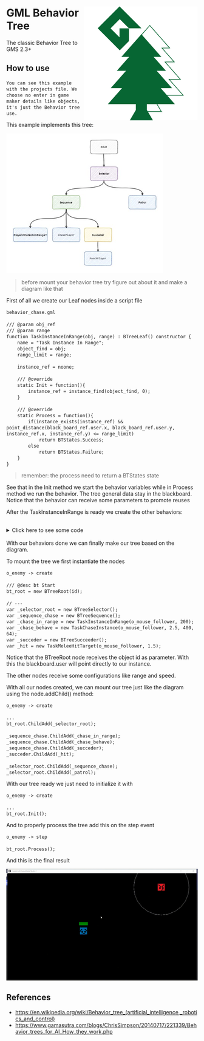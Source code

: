<div align="center" />

<img align="right" src="./readme_logo.png" width="300"/>

<div align="left" />

# GML Behavior Tree

The classic Behavior Tree to GMS 2.3+


## How to use

    You can see this example with the projects file. We choose no enter in game maker details like objects, it's just the Behavior tree use.

This example implements this tree:

![example tree](./example_tree.jpg)

> before mount your behavior tree try figure out about it and make a diagram like that

First of all we create our Leaf nodes inside a script file

``` gml
behavior_chase.gml

/// @param obj_ref
/// @param range 
function TaskInstanceInRange(obj, range) : BTreeLeaf() constructor {
	name = "Task Instance In Range";
	object_find = obj;
	range_limit = range;
	
	instance_ref = noone;

	/// @override
	static Init = function(){
		instance_ref = instance_find(object_find, 0);	
	}
	
	/// @override
	static Process = function(){
		if(instance_exists(instance_ref) && point_distance(black_board_ref.user.x, black_board_ref.user.y, instance_ref.x, instance_ref.y) <= range_limit)
			return BTStates.Success;
		else 
			return BTStates.Failure;
	}
}
```

> remember: the process need to return a BTStates state

See that in the Init method we start the behavior variables while in Process method we run the behavior. The tree general data stay in the blackboard. 
Notice that the behavior can receive some parameters to promote reuses

After the TaskInstanceInRange is ready we create the other behaviors:

<br/>
<details><summary>Click here to see  some code</summary>

``` gml 
behavior_chase.gml

...
/// @param speed
/// @param timer_secs
function TaskPatrolSimple(speed, timer_secs) : BTreeLeaf() constructor {
	name = "Taks Patrol Simple";
	patrol_speed = speed;
	
	patrol_spd_x = 0;
	patrol_spd_y = 0;
	
	patrol_direction = 0;
	patrol_timer_max = timer_secs * room_speed;
	patrol_timer = 0;
	
	/// @override
	static Process = function(){
		if(--patrol_timer <= 0){
			patrol_direction = irandom(360);
			patrol_spd_x = lengthdir_x(patrol_speed, patrol_direction);
			patrol_spd_y = lengthdir_y(patrol_speed, patrol_direction);
			patrol_timer = patrol_timer_max;
		}
		
		black_board_ref.user.x += patrol_spd_x;
		black_board_ref.user.y += patrol_spd_y;
		return BTStates.Success;
	}
}

/// @param instance_chase
/// @param speed_chase 
/// @param distance_max
/// @param distance_min
function TaskChaseInstance(instance_chase, speed_chase, distance_max, distance_min) : BTreeLeaf() constructor{
	name = "Task Chase Instance";
	
	chase_speed = speed_chase;
	instance_to_chase = instance_chase;
	distance_maximun_to_stop_chase = distance_max;
	distance_minimun_to_stop_chase = distance_min;
	
	///@override
	static Process = function(){
		if(instance_exists(instance_to_chase)){
			
			// Check Stop chasing
			var _dist = point_distance(black_board_ref.user.x, black_board_ref.user.y, instance_to_chase.x, instance_to_chase.y);
			if(_dist <= distance_minimun_to_stop_chase)
				return BTStates.Success;
			else if (_dist >= distance_maximun_to_stop_chase)
				return BTStates.Failure;
			else {
				// Moving towards chasing
				var _dir = point_direction(black_board_ref.user.x, black_board_ref.user.y, instance_to_chase.x, instance_to_chase.y);
				black_board_ref.user.x += lengthdir_x(chase_speed, _dir);
				black_board_ref.user.y += lengthdir_y(chase_speed, _dir);		
		
				return BTStates.Running;
			}
		}
		else 
			return BTStates.Failure

	}
	
}

/// @param instance_target
/// @param secs_between_hits 
function TaskMeleeHitTarget(instance_target, secs_preparation) : BTreeLeaf() constructor{
	name = "Task Melee Hit on Target";
	
	target_hit = instance_target;
	time_preparation_max = secs_preparation * room_speed;
	time_preparation = 0;
	
	/// @override
	static Process = function(){
		if(!instance_exists(target_hit)) return BTStates.Failure;
		if(++time_preparation >= time_preparation_max){
			time_preparation = 0;
			target_hit.life -= 10;
			return BTStates.Success;
		}
		else 
			return BTStates.Running;
	}
}
```
</details>
<br/>
With our behaviors done we can finally make our tree based on the diagram.

To mount the tree we first instantiate the nodes

``` gml
o_enemy -> create

/// @desc bt Start
bt_root = new BTreeRoot(id);

// --- 
var _selector_root = new BTreeSelector();
var _sequence_chase = new BTreeSequence();
var _chase_in_range = new TaskInstanceInRange(o_mouse_follower, 200);
var _chase_behave = new TaskChaseInstance(o_mouse_follower, 2.5, 400, 64);
var _succeder = new BTreeSucceeder();
var _hit = new TaskMeleeHitTarget(o_mouse_follower, 1.5);
```

Notice that the BTreeRoot node receives the object id as parameter. With this the blackboard.user will point directly to our instance.

The other nodes receive some configurations like range and speed.

With all our nodes created, we can mount our tree just like the diagram using the node.addChild() method:

``` gml
o_enemy -> create

...
bt_root.ChildAdd(_selector_root);

_sequence_chase.ChildAdd(_chase_in_range);
_sequence_chase.ChildAdd(_chase_behave);
_sequence_chase.ChildAdd(_succeder);
_succeder.ChildAdd(_hit);

_selector_root.ChildAdd(_sequence_chase);
_selector_root.ChildAdd(_patrol);
```

With our tree ready we just need to initialize it with

``` gml 
o_enemy -> create

...
bt_root.Init();
```

And to properly process the tree add this on the step event

``` gml 
o_enemy -> step

bt_root.Process();
```

And this is the final result

![example running](./example_running.gif)

## References

- https://en.wikipedia.org/wiki/Behavior_tree_(artificial_intelligence,_robotics_and_control)
- https://www.gamasutra.com/blogs/ChrisSimpson/20140717/221339/Behavior_trees_for_AI_How_they_work.php
